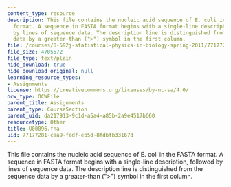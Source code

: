```yaml
---
content_type: resource
description: This file contains the nucleic acid sequence of E. coli in the FASTA
  format. A sequence in FASTA format begins with a single-line description, followed
  by lines of sequence data. The description line is distinguished from the sequence
  data by a greater-than (">") symbol in the first column.
file: /courses/8-592j-statistical-physics-in-biology-spring-2011/77177281caa9fedfeb5d8fdbfb33167d_U00096.fna
file_size: 4705572
file_type: text/plain
hide_download: true
hide_download_original: null
learning_resource_types:
- Assignments
license: https://creativecommons.org/licenses/by-nc-sa/4.0/
ocw_type: OCWFile
parent_title: Assignments
parent_type: CourseSection
parent_uid: da217913-9c1d-a5a4-a85b-2a9e4517b660
resourcetype: Other
title: U00096.fna
uid: 77177281-caa9-fedf-eb5d-8fdbfb33167d
---
```

This file contains the nucleic acid sequence of E. coli in the FASTA format. A sequence in FASTA format begins with a single-line description, followed by lines of sequence data. The description line is distinguished from the sequence data by a greater-than (">") symbol in the first column.